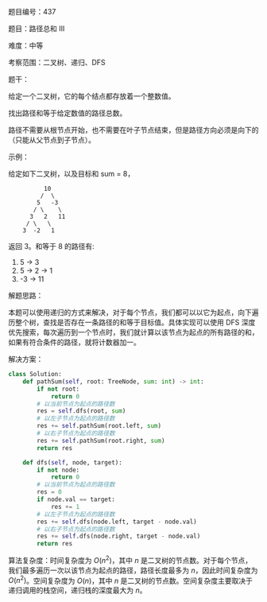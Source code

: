 题目编号：437

题目：路径总和 III

难度：中等

考察范围：二叉树、递归、DFS

题干：

给定一个二叉树，它的每个结点都存放着一个整数值。

找出路径和等于给定数值的路径总数。

路径不需要从根节点开始，也不需要在叶子节点结束，但是路径方向必须是向下的（只能从父节点到子节点）。

示例：

给定如下二叉树，以及目标和 sum = 8，

              10
             /  \
            5   -3
           / \    \
          3   2   11
         / \   \
        3  -2   1

返回 3。和等于 8 的路径有:

1.  5 -> 3
2.  5 -> 2 -> 1
3.  -3 -> 11

解题思路：

本题可以使用递归的方式来解决，对于每个节点，我们都可以以它为起点，向下遍历整个树，查找是否存在一条路径的和等于目标值。具体实现可以使用 DFS 深度优先搜索，每次遍历到一个节点时，我们就计算以该节点为起点的所有路径的和，如果有符合条件的路径，就将计数器加一。

解决方案：

```python
class Solution:
    def pathSum(self, root: TreeNode, sum: int) -> int:
        if not root:
            return 0
        # 以当前节点为起点的路径数
        res = self.dfs(root, sum)
        # 以左子节点为起点的路径数
        res += self.pathSum(root.left, sum)
        # 以右子节点为起点的路径数
        res += self.pathSum(root.right, sum)
        return res

    def dfs(self, node, target):
        if not node:
            return 0
        # 以当前节点为起点的路径数
        res = 0
        if node.val == target:
            res += 1
        # 以左子节点为起点的路径数
        res += self.dfs(node.left, target - node.val)
        # 以右子节点为起点的路径数
        res += self.dfs(node.right, target - node.val)
        return res
```

算法复杂度：时间复杂度为 $O(n^2)$，其中 $n$ 是二叉树的节点数。对于每个节点，我们最多遍历一次以该节点为起点的路径，路径长度最多为 $n$，因此时间复杂度为 $O(n^2)$。空间复杂度为 $O(n)$，其中 $n$ 是二叉树的节点数。空间复杂度主要取决于递归调用的栈空间，递归栈的深度最大为 $n$。